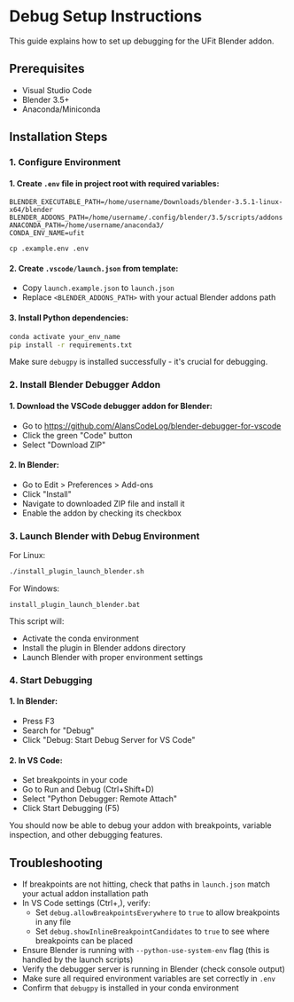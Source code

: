 # Debug Setup Instructions

This guide explains how to set up debugging for the UFit Blender addon.

## Prerequisites

- Visual Studio Code
- Blender 3.5+
- Anaconda/Miniconda

## Installation Steps

### 1. Configure Environment

#### 1. Create `.env` file in project root with required variables:
```
BLENDER_EXECUTABLE_PATH=/home/username/Downloads/blender-3.5.1-linux-x64/blender
BLENDER_ADDONS_PATH=/home/username/.config/blender/3.5/scripts/addons
ANACONDA_PATH=/home/username/anaconda3/
CONDA_ENV_NAME=ufit
```

    cp .example.env .env

#### 2. Create `.vscode/launch.json` from template:
   - Copy `launch.example.json` to `launch.json`
   - Replace `<BLENDER_ADDONS_PATH>` with your actual Blender addons path

#### 3. Install Python dependencies:
```bash
conda activate your_env_name
pip install -r requirements.txt
```
Make sure `debugpy` is installed successfully - it's crucial for debugging.

### 2. Install Blender Debugger Addon

#### 1. Download the VSCode debugger addon for Blender:
   - Go to https://github.com/AlansCodeLog/blender-debugger-for-vscode
   - Click the green "Code" button
   - Select "Download ZIP"
#### 2. In Blender:
   - Go to Edit > Preferences > Add-ons
   - Click "Install"
   - Navigate to downloaded ZIP file and install it
   - Enable the addon by checking its checkbox

### 3. Launch Blender with Debug Environment

For Linux:
```bash
./install_plugin_launch_blender.sh
```

For Windows:
```batch
install_plugin_launch_blender.bat
```

This script will:
- Activate the conda environment
- Install the plugin in Blender addons directory
- Launch Blender with proper environment settings

### 4. Start Debugging

#### 1. In Blender:
   - Press F3
   - Search for "Debug"
   - Click "Debug: Start Debug Server for VS Code"

#### 2. In VS Code:
   - Set breakpoints in your code
   - Go to Run and Debug (Ctrl+Shift+D)
   - Select "Python Debugger: Remote Attach"
   - Click Start Debugging (F5)

You should now be able to debug your addon with breakpoints, variable inspection, and other debugging features.

## Troubleshooting

- If breakpoints are not hitting, check that paths in `launch.json` match your actual addon installation path
- In VS Code settings (Ctrl+,), verify:
    - Set `debug.allowBreakpointsEverywhere` to `true` to allow breakpoints in any file
    - Set `debug.showInlineBreakpointCandidates` to `true` to see where breakpoints can be placed
- Ensure Blender is running with `--python-use-system-env` flag (this is handled by the launch scripts)
- Verify the debugger server is running in Blender (check console output)
- Make sure all required environment variables are set correctly in `.env`
- Confirm that `debugpy` is installed in your conda environment
